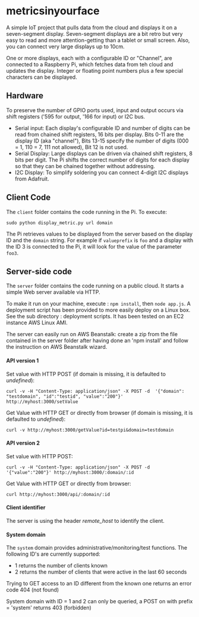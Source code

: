 # metricsinyourface

A simple IoT project that pulls data from the cloud and displays it on a seven-segment display. Seven-segment displays are a bit retro but very easy to read and more attention-getting than a tablet or small screen. Also, you can connect very large displays up to 10cm.

One or more displays, each with a configurable ID or "Channel", are connected to a Raspberry Pi, which fetches data from teh cloud and updates the display. Integer or floating point numbers plus a few special characters can be displayed.

## Hardware
To preserve the number of GPIO ports used, input and output occurs via shift registers ('595 for output, '166 for input) or I2C bus. 

* Serial input: Each display's configurable ID and number of digits can be read from chained shift registers, 16 bits per display. Bits 0-11 are the display ID (aka "channel"), Bits 13-15 specify the number of digits (000 = 1, 110 = 7, 111 not allowed), Bit 12 is not used. 
* Serial Display: Large displays can be driven via chained shift registers, 8 bits per digit. The Pi shifts the correct number of digits for each display so that they can be chained together without addressing.
* I2C Display: To simplify soldering you can connect 4-digit I2C displays from Adafruit. 

## Client Code

The `client` folder contains the code running in the Pi. To execute: 

    sudo python display_metric.py url domain

The Pi retrieves values to be displayed from the server based on the display ID and the `domain` string. For example if `valueprefix` is `foo` and a display with the ID 3 is connected to the Pi, it will look for the value of the parameter `foo3`.


## Server-side code

The `server` folder contains the code running on a public cloud. It starts a simple Web server available via HTTP.

To make it run on your machine, execute : `npm install`, then `node app.js`. A deployment script has been provided to more easily deploy on a Linux box. See the sub directory : deployment scripts. It has been tested on an EC2 instance AWS Linux AMI.

The server can easily run on AWS Beanstalk: create a zip from the file contained in the server folder after having done an 'npm install' and follow the instruction on AWS Beanstalk wizard.

#### API version 1
Set value with HTTP POST (if domain is missing, it is defaulted to *undefined*):

```
curl -v -H "Content-Type: application/json" -X POST -d  '{"domain": "testdomain", "id":"testid", "value":"200"}' http://myhost:3000/setValue
```

Get Value with HTTP GET or directly from browser (if domain is missing, it is defaulted to *undefined*): 
    
```
curl -v http://myhost:3000/getValue?id=testpi&domain=testdomain
```

#### API version 2
Set value with HTTP POST:

```
curl -v -H "Content-Type: application/json" -X POST -d  '{"value":"200"}' http://myhost:3000/:domain/:id
```

Get Value with HTTP GET or directly from browser: 

```
curl http://myhost:3000/api/:domain/:id
```

#### Client identifier
The server is using the header *remote_host* to identify the client.

#### System domain
The `system` domain provides administrative/monitoring/test functions.  The following ID's are currently supported:

* 1 returns the number of clients known
* 2 returns the number of clients that were active in the last 60 seconds 

Trying to GET access to an ID different from the known one returns an error code 404 (not found)

System domain with ID = 1 and 2 can only be queried, a POST on with prefix = 'system' returns 403 (forbidden) 


